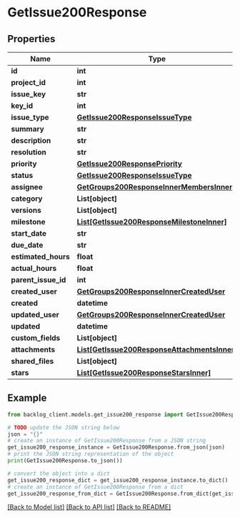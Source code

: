 # GetIssue200Response


## Properties

Name | Type | Description | Notes
------------ | ------------- | ------------- | -------------
**id** | **int** |  | [optional] 
**project_id** | **int** |  | [optional] 
**issue_key** | **str** |  | [optional] 
**key_id** | **int** |  | [optional] 
**issue_type** | [**GetIssue200ResponseIssueType**](GetIssue200ResponseIssueType.md) |  | [optional] 
**summary** | **str** |  | [optional] 
**description** | **str** |  | [optional] 
**resolution** | **str** |  | [optional] 
**priority** | [**GetIssue200ResponsePriority**](GetIssue200ResponsePriority.md) |  | [optional] 
**status** | [**GetIssue200ResponseIssueType**](GetIssue200ResponseIssueType.md) |  | [optional] 
**assignee** | [**GetGroups200ResponseInnerMembersInner**](GetGroups200ResponseInnerMembersInner.md) |  | [optional] 
**category** | **List[object]** |  | [optional] 
**versions** | **List[object]** |  | [optional] 
**milestone** | [**List[GetIssue200ResponseMilestoneInner]**](GetIssue200ResponseMilestoneInner.md) |  | [optional] 
**start_date** | **str** |  | [optional] 
**due_date** | **str** |  | [optional] 
**estimated_hours** | **float** |  | [optional] 
**actual_hours** | **float** |  | [optional] 
**parent_issue_id** | **int** |  | [optional] 
**created_user** | [**GetGroups200ResponseInnerCreatedUser**](GetGroups200ResponseInnerCreatedUser.md) |  | [optional] 
**created** | **datetime** |  | [optional] 
**updated_user** | [**GetGroups200ResponseInnerCreatedUser**](GetGroups200ResponseInnerCreatedUser.md) |  | [optional] 
**updated** | **datetime** |  | [optional] 
**custom_fields** | **List[object]** |  | [optional] 
**attachments** | [**List[GetIssue200ResponseAttachmentsInner]**](GetIssue200ResponseAttachmentsInner.md) |  | [optional] 
**shared_files** | **List[object]** |  | [optional] 
**stars** | [**List[GetIssue200ResponseStarsInner]**](GetIssue200ResponseStarsInner.md) |  | [optional] 

## Example

```python
from backlog_client.models.get_issue200_response import GetIssue200Response

# TODO update the JSON string below
json = "{}"
# create an instance of GetIssue200Response from a JSON string
get_issue200_response_instance = GetIssue200Response.from_json(json)
# print the JSON string representation of the object
print(GetIssue200Response.to_json())

# convert the object into a dict
get_issue200_response_dict = get_issue200_response_instance.to_dict()
# create an instance of GetIssue200Response from a dict
get_issue200_response_from_dict = GetIssue200Response.from_dict(get_issue200_response_dict)
```
[[Back to Model list]](../README.md#documentation-for-models) [[Back to API list]](../README.md#documentation-for-api-endpoints) [[Back to README]](../README.md)


